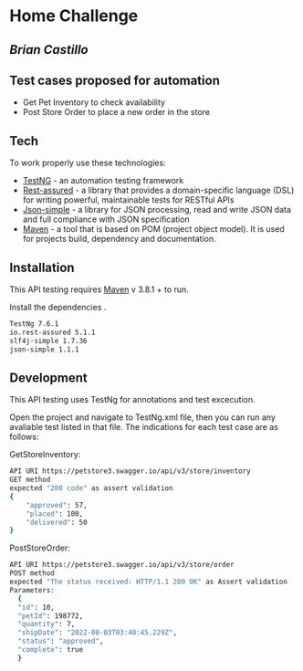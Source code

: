 # Home Challenge
## _Brian Castillo_


## Test cases proposed for automation

- Get Pet Inventory to check availability
- Post Store Order to place a new order in the store

## Tech

To work properly use these technologies:

- [TestNG](https://testng.org/doc/) - an automation testing framework
- [Rest-assured](https://rest-assured.io/) - a library that provides a domain-specific language (DSL) for writing powerful, maintainable tests for RESTful APIs 
- [Json-simple](https://code.google.com/archive/p/json-simple/) - a library for JSON processing, read and write JSON data and full compliance with JSON specification
- [Maven](https://maven.apache.org/) - a tool that is based on POM (project object model). It is used for projects build, dependency and documentation.

## Installation

This API testing requires [Maven](https://maven.apache.org/) v 3.8.1 + to run.

Install the dependencies .

```sh
TestNg 7.6.1
io.rest-assured 5.1.1
slf4j-simple 1.7.36
json-simple 1.1.1
```

## Development

This API testing uses TestNg for annotations and test excecution.

Open the project and navigate to TestNg.xml file, then you can run any avaliable test listed in that file.
The indications for each test case are as follows:

GetStoreInventory:

```sh
API URI https://petstore3.swagger.io/api/v3/store/inventory 
GET method
expected "200 code" as assert validation
{
    "approved": 57,
    "placed": 100,
    "delivered": 50
}
```

PostStoreOrder:

```sh
API URI https://petstore3.swagger.io/api/v3/store/order
POST method
expected "The status received: HTTP/1.1 200 OK" as Assert validation
Parameters:
  {
  "id": 10,
  "petId": 198772,
  "quantity": 7,
  "shipDate": "2022-08-03T03:40:45.229Z",
  "status": "approved",
  "complete": true
  }
```

